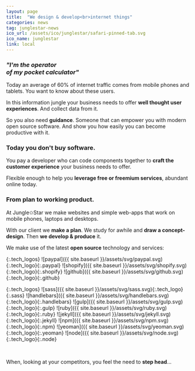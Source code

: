 ```yaml
---
layout: page
title:  "We design & develop<br>internet things"
categories: news
tag: junglestar-news
ico_url: /assets/ico/junglestar/safari-pinned-tab.svg
ico_name: junglestar
link: local
---
```




### _"I'm the operator<br>of my pocket calculator"_

Today an average of 60% of internet traffic comes from mobile phones and tablets. You want to know about these users.

In this information jungle your business needs to offer **well thought user experiences**. And collect data from it.

So you also need **guidance**. Someone that can empower you with modern open source software. And show you how easily you can become productive with it.

### Today you don't buy software.

You pay a developer who can code components together to **craft the customer experience** your business needs to offer.

Flexible enough to help you **leverage free or freemium services**, abundant online today.



### From plan to working product.

At Jungle✩Star we make websites and simple web-apps that work on mobile phones, laptops and desktops.

With our client we **make a plan**. We study for awhile and **draw a concept-design**. Then **we develop & produce** it.


We make use of the latest **open source** technology and services:

{:.tech_logos}
![paypal]({{ site.baseurl }}/assets/svg/paypal.svg){:.tech_logo}{:.paypal}
![shopify]({{ site.baseurl }}/assets/svg/shopify.svg){:.tech_logo}{:.shopify}
![github]({{ site.baseurl }}/assets/svg/github.svg){:.tech_logo}{:.github}


{:.tech_logos}
![sass]({{ site.baseurl }}/assets/svg/sass.svg){:.tech_logo}{:.sass}
![handlebars]({{ site.baseurl }}/assets/svg/handlebars.svg){:.tech_logo}{:.handlebars}
![gulp]({{ site.baseurl }}/assets/svg/gulp.svg){:.tech_logo}{:.gulp}
![ruby]({{ site.baseurl }}/assets/svg/ruby.svg){:.tech_logo}{:.ruby}
![jekyll]({{ site.baseurl }}/assets/svg/jekyll.svg){:.tech_logo}{:.jekyll}
![npm]({{ site.baseurl }}/assets/svg/npm.svg){:.tech_logo}{:.npm}
![yeoman]({{ site.baseurl }}/assets/svg/yeoman.svg){:.tech_logo}{:.yeoman}
![node]({{ site.baseurl }}/assets/svg/node.svg){:.tech_logo}{:.node}

<br>

When, looking at your competitors, you feel the need to **step head**...
